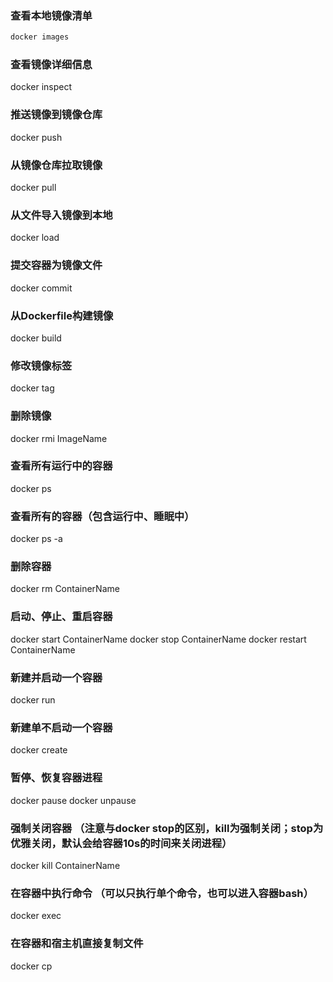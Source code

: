 ### 查看本地镜像清单

```sh
docker images
```

### 查看镜像详细信息

docker inspect

### 推送镜像到镜像仓库

docker push
### 从镜像仓库拉取镜像

docker pull
### 从文件导入镜像到本地

docker load
### 提交容器为镜像文件

docker commit
### 从Dockerfile构建镜像

docker build
### 修改镜像标签

docker tag
### 删除镜像

docker rmi ImageName

### 查看所有运行中的容器

docker ps
### 查看所有的容器（包含运行中、睡眠中）

docker ps -a
### 删除容器

docker rm ContainerName

### 启动、停止、重启容器

docker start ContainerName
docker stop ContainerName
docker restart ContainerName
### 新建并启动一个容器

docker run
### 新建单不启动一个容器

docker create
### 暂停、恢复容器进程

docker pause
docker unpause

### 强制关闭容器 （注意与docker stop的区别，kill为强制关闭；stop为优雅关闭，默认会给容器10s的时间来关闭进程）

docker kill ContainerName

### 在容器中执行命令 （可以只执行单个命令，也可以进入容器bash）

docker exec
### 在容器和宿主机直接复制文件

docker cp

